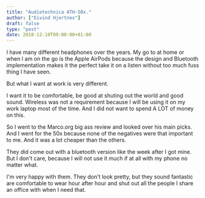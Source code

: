 ```yaml
---
title: "Audiotechnica ATH-50x."
author: ["Eivind Hjertnes"]
draft: false
type: "post"
date: 2018-12-10T09:00:00+01:00
---
```


I have many different headphones over the years. My go to at home or
when I am on the go is the Apple AirPods because the design and
Bluetooth implementation makes it the perfect take it on a listen
without too much fuss thing I have seen.

But what I want at work is very different.

I want it to be comfortable, be good at shuting out the world and good
sound. Wireless was not a requirement because I will be using it on my
work laptop most of the time. And I did not want to spend A LOT of money
on this.

So I went to the Marco.org big ass review and looked over his main
picks. And I went for the 50x because none of the negatives were that
important to me. And it was a lot cheaper than the others.

They did come out with a bluetooth version like the week after I got
mine. But I don't care, because I will not use it much if at all with my
phone no matter what.

I'm very happy with them. They don't look pretty, but they sound
fantastic are comfortable to wear hour after hour and shut out all the
people I share an office with when I need that.
